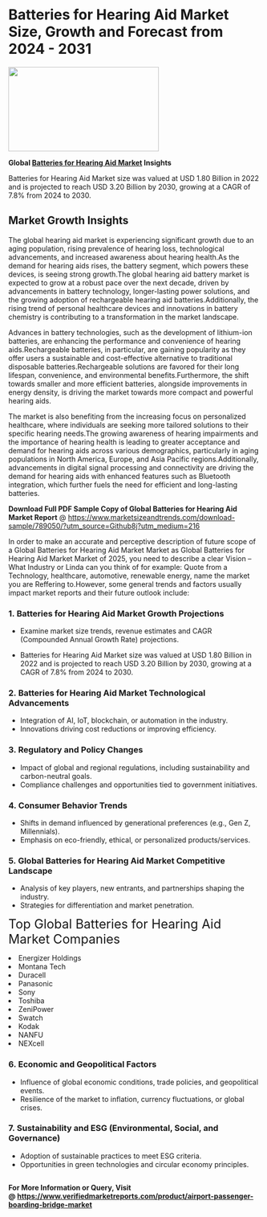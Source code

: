 <H1>Batteries for Hearing Aid Market Size, Growth and Forecast from 2024 - 2031</H1><img class="aligncenter size-medium wp-image-584254" src="https://thirdeyenews.in/wp-content/uploads/2024/09/Global-Market-Research-300x168.jpeg" alt="" width="300" height="168" /><p><strong>Global&nbsp;<a href="https://www.marketsizeandtrends.com/download-sample/789050/?utm_source=Github8j?utm_medium=216">Batteries for Hearing Aid Market</a> Insights</strong></p><p>Batteries for Hearing Aid Market size was valued at USD 1.80 Billion in 2022 and is projected to reach USD 3.20 Billion by 2030, growing at a CAGR of 7.8% from 2024 to 2030.</p><p><h2>Market Growth Insights</h2> <p>The global hearing aid market is experiencing significant growth due to an aging population, rising prevalence of hearing loss, technological advancements, and increased awareness about hearing health.As the demand for hearing aids rises, the battery segment, which powers these devices, is seeing strong growth.The global hearing aid battery market is expected to grow at a robust pace over the next decade, driven by advancements in battery technology, longer-lasting power solutions, and the growing adoption of rechargeable hearing aid batteries.Additionally, the rising trend of personal healthcare devices and innovations in battery chemistry is contributing to a transformation in the market landscape.</p> <p>Advances in battery technologies, such as the development of lithium-ion batteries, are enhancing the performance and convenience of hearing aids.Rechargeable batteries, in particular, are gaining popularity as they offer users a sustainable and cost-effective alternative to traditional disposable batteries.Rechargeable solutions are favored for their long lifespan, convenience, and environmental benefits.Furthermore, the shift towards smaller and more efficient batteries, alongside improvements in energy density, is driving the market towards more compact and powerful hearing aids.</p> <p>The market is also benefiting from the increasing focus on personalized healthcare, where individuals are seeking more tailored solutions to their specific hearing needs.The growing awareness of hearing impairments and the importance of hearing health is leading to greater acceptance and demand for hearing aids across various demographics, particularly in aging populations in North America, Europe, and Asia Pacific regions.Additionally, advancements in digital signal processing and connectivity are driving the demand for hearing aids with enhanced features such as Bluetooth integration, which further fuels the need for efficient and long-lasting batteries.</p> <p><span class=""><strong>Download Full PDF Sample Copy of Global Batteries for Hearing Aid Market Report</strong> @ <a href="https://www.marketsizeandtrends.com/download-sample/789050/?utm_source=Github8j?utm_medium=216" target="_blank">https://www.marketsizeandtrends.com/download-sample/789050/?utm_source=Github8j?utm_medium=216</a></span></p><p>In order to make an accurate and perceptive description of future scope of a Global&nbsp;Batteries for Hearing Aid Market Market as Global&nbsp;Batteries for Hearing Aid Market Market of 2025, you need to describe a clear Vision &ndash; What Industry or Linda can you think of for example: Quote from a Technology, healthcare, automotive, renewable energy, name the market you are Reffering to.However, some general trends and factors usually impact market reports and their future outlook include:</p><h3>1.&nbsp;<strong>Batteries for Hearing Aid Market Growth Projections</strong></h3><ul><li>Examine market size trends, revenue estimates and CAGR (Compounded Annual Growth Rate) projections.</li><li><p>Batteries for Hearing Aid Market size was valued at USD 1.80 Billion in 2022 and is projected to reach USD 3.20 Billion by 2030, growing at a CAGR of 7.8% from 2024 to 2030.</p></li></ul><h3>2.&nbsp;<strong>Batteries for Hearing Aid Market Technological Advancements</strong></h3><ul><li>Integration of AI, IoT, blockchain, or automation in the industry.</li><li>Innovations driving cost reductions or improving efficiency.</li></ul><h3>3.&nbsp;<strong>Regulatory and Policy Changes</strong></h3><ul><li>Impact of global and regional regulations, including sustainability and carbon-neutral goals.</li><li>Compliance challenges and opportunities tied to government initiatives.</li></ul><h3>4.&nbsp;<strong>Consumer Behavior Trends</strong></h3><ul><li>Shifts in demand influenced by generational preferences (e.g., Gen Z, Millennials).</li><li>Emphasis on eco-friendly, ethical, or personalized products/services.</li></ul><h3>5.&nbsp;<strong>Global Batteries for Hearing Aid Market Competitive Landscape</strong></h3><ul><li>Analysis of key players, new entrants, and partnerships shaping the industry.</li><li>Strategies for differentiation and market penetration.</li></ul><p data-pm-slice="1 1 []"><span style="color: inherit; font-family: inherit; font-size: 25px;">Top Global Batteries for Hearing Aid Market Companies</span></p><div class="" data-test-id=""><p><li>Energizer Holdings</li><li> Montana Tech</li><li> Duracell</li><li> Panasonic</li><li> Sony</li><li> Toshiba</li><li> ZeniPower</li><li> Swatch</li><li> Kodak</li><li> NANFU</li><li> NEXcell</li></p></div><h3>6.&nbsp;<strong>Economic and Geopolitical Factors</strong></h3><ul><li>Influence of global economic conditions, trade policies, and geopolitical events.</li><li>Resilience of the market to inflation, currency fluctuations, or global crises.</li></ul><h3>7.&nbsp;<strong>Sustainability and ESG (Environmental, Social, and Governance)</strong></h3><ul><li>Adoption of sustainable practices to meet ESG criteria.</li><li>Opportunities in green technologies and circular economy principles.</li></ul><h2><strong style="font-size: 14px;">For More Information or Query, Visit @&nbsp;</strong><a style="background-color: #ffffff; font-size: 14px;" href="https://www.marketsizeandtrends.com/report/batteries-for-hearing-aid-market/" target="_blank">https://www.verifiedmarketreports.com/product/airport-passenger-boarding-bridge-market</a></h2>